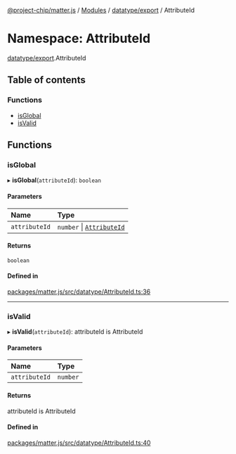 [@project-chip/matter.js](../README.md) / [Modules](../modules.md) / [datatype/export](datatype_export.md) / AttributeId

# Namespace: AttributeId

[datatype/export](datatype_export.md).AttributeId

## Table of contents

### Functions

- [isGlobal](datatype_export.AttributeId.md#isglobal)
- [isValid](datatype_export.AttributeId.md#isvalid)

## Functions

### isGlobal

▸ **isGlobal**(`attributeId`): `boolean`

#### Parameters

| Name | Type |
| :------ | :------ |
| `attributeId` | `number` \| [`AttributeId`](datatype_export.md#attributeid) |

#### Returns

`boolean`

#### Defined in

[packages/matter.js/src/datatype/AttributeId.ts:36](https://github.com/project-chip/matter.js/blob/0c058ae17fdba4c0b89b8b13c309011d51782299/packages/matter.js/src/datatype/AttributeId.ts#L36)

___

### isValid

▸ **isValid**(`attributeId`): attributeId is AttributeId

#### Parameters

| Name | Type |
| :------ | :------ |
| `attributeId` | `number` |

#### Returns

attributeId is AttributeId

#### Defined in

[packages/matter.js/src/datatype/AttributeId.ts:40](https://github.com/project-chip/matter.js/blob/0c058ae17fdba4c0b89b8b13c309011d51782299/packages/matter.js/src/datatype/AttributeId.ts#L40)
